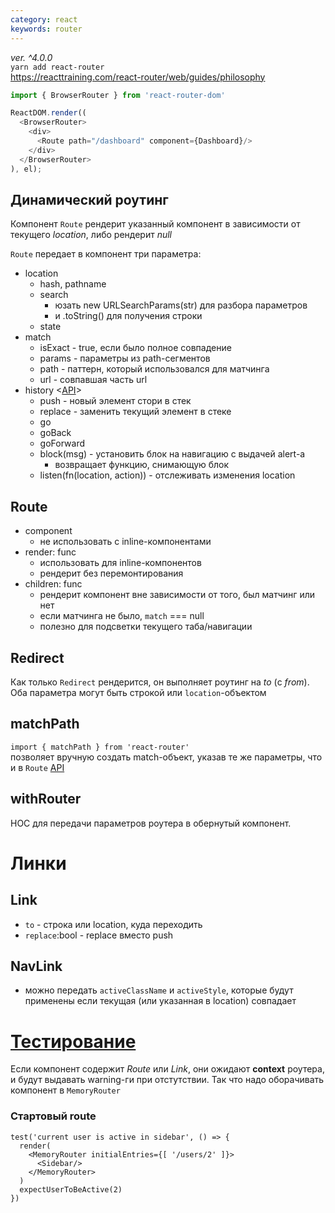 ```yaml
---
category: react
keywords: router
---
```

*ver. ^4.0.0*  
`yarn add react-router`  
<https://reacttraining.com/react-router/web/guides/philosophy>


```javascript
import { BrowserRouter } from 'react-router-dom'

ReactDOM.render((
  <BrowserRouter>
    <div>
      <Route path="/dashboard" component={Dashboard}/>
    </div>
  </BrowserRouter>
), el);
```

## Динамический роутинг
Компонент `Route` рендерит указанный компонент в зависимости от текущего *location*, либо рендерит *null*

`Route` передает в компонент три параметра:
* location
  - hash, pathname
  - search
    - юзать new URLSearchParams(str) для разбора параметров
    - и .toString() для получения строки
  - state
* match
  - isExact - true, если было полное совпадение
  - params - параметры из path-сегментов
  - path - паттерн, который использовался для матчинга
  - url - совпавшая часть url
* history  <[API](https://github.com/ReactTraining/history)>
  - push - новый элемент стори в стек
  - replace - заменить текущий элемент в стеке
  - go
  - goBack
  - goForward
  - block(msg) - установить блок на навигацию с выдачей alert-а
    - возвращает функцию, снимающую блок
  - listen(fn(location, action)) - отслеживать изменения location
## Route
* component
  - не использовать с inline-компонентами
* render: func
  - использовать для inline-компонентов
  - рендерит без перемонтирования
* children: func
  - рендерит компонент вне зависимости от того, был матчинг или нет
  - если матчинга не было, `match` === null
  - полезно для подсветки текущего таба/навигации

## Redirect
Как только `Redirect` рендерится, он выполняет роутинг на *to* (с *from*). Оба параметра могут быть строкой или `location`-объектом
## matchPath
`import { matchPath } from 'react-router'`  
позволяет вручную создать match-объект, указав те же параметры, что и в `Route` [API](https://reacttraining.com/react-router/web/api/matchPath)
## withRouter
HOC для передачи параметров роутера в обернутый компонент.

# Линки
## Link
* `to` - строка или location, куда переходить
* `replace`:bool - replace вместо push
## NavLink
* можно передать `activeClassName` и `activeStyle`, которые будут применены если текущая (или указанная в location) совпадает

# [Тестирование](https://reacttraining.com/react-router/web/guides/testing)
Если компонент содержит *Route* или *Link*, они ожидают __context__ роутера, и будут выдавать warning-ги при отстутствии. Так что надо оборачивать компонент в `MemoryRouter`

### Стартовый route
```
test('current user is active in sidebar', () => {
  render(
    <MemoryRouter initialEntries={[ '/users/2' ]}>
      <Sidebar/>
    </MemoryRouter>
  )
  expectUserToBeActive(2)
})
```
